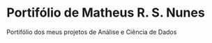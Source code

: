 # Portifólio de Matheus R. S. Nunes

Portifólio dos meus projetos de Análise e Ciência de Dados

## 
